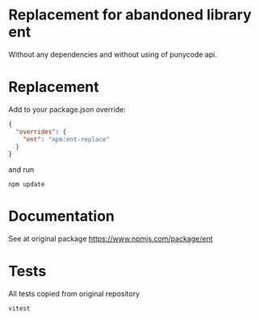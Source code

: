 # Replacement for abandoned library ent
Without any dependencies and without using of punycode api.

# Replacement
Add to your package.json override:
```json
{
  "overrides": {
    "ent": "npm:ent-replace"
  }
}
```
and run
```shell
npm update
```

# Documentation
See at original package https://www.npmjs.com/package/ent

# Tests
All tests copied from original repository
```shell
vitest
```

